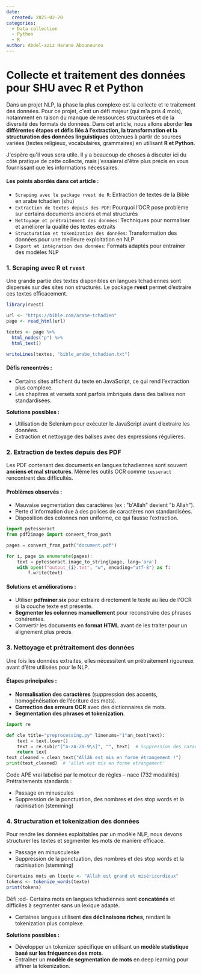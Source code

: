 ```yaml
---
date:
  created: 2025-02-20
categories:
  - Data collection
  - Python
  - R
author: Abdel-aziz Harane Abounounou
---
```


# Collecte et traitement des données pour SHU avec R et Python

Dans un projet NLP, la phase la plus complexe est la collecte et le traitement des données. Pour ce projet, c'est un défi majeur (qui m'a pris 4 mois), notamment en raison du manque de ressources structurées et de la diversité des formats de données. Dans cet article, nous allons aborder **les différentes étapes et défis liés à l’extraction, la transformation et la structuration des données linguistiques** obtenues à partir de sources variées (textes religieux, vocabulaires, grammaires) en utilisant **R et Python**.

<!-- more -->

J'espère qu'il vous sera utile. Il y a beaucoup de choses à discuter ici du côté pratique de cette collecte, mais j'essaierai d'être plus précis en vous fournissant que les informations nécessaires.

#### Les points abordés dans cet article :

- `Scraping avec le package rvest de R`: Extraction de textes de la Bible en arabe tchadien (shu)
- `Extraction de textes depuis des PDF`: Pourquoi l’OCR pose problème sur certains documents anciens et mal structurés
- `Nettoyage et prétraitement des données`: Techniques pour normaliser et améliorer la qualité des textes extraits
- `Structuration et tokenization des données`: Transformation des données pour une meilleure exploitation en NLP
- `Export et intégration des données`: Formats adaptés pour entraîner des modèles NLP

### 1. Scraping avec R et `rvest`

Une grande partie des textes disponibles en langues tchadiennes sont dispersés sur des sites non structurés. Le package **rvest** permet d’extraire ces textes efficacement.

```r title="scraping_shu.r" linenums="1"
library(rvest)

url <- "https://bible.com/arabe-tchadien"
page <- read_html(url)

textes <- page %>%
  html_nodes("p") %>%
  html_text()

writeLines(textes, "bible_arabe_tchadien.txt")
```

#### Défis rencontrés :

- Certains sites affichent du texte en JavaScript, ce qui rend l’extraction plus complexe.
- Les chapitres et versets sont parfois imbriqués dans des balises non standardisées.

**Solutions possibles :**

- Utilisation de Selenium pour exécuter le JavaScript avant d’extraire les données.
- Extraction et nettoyage des balises avec des expressions régulières.

### 2. Extraction de textes depuis des PDF

Les PDF contenant des documents en langues tchadiennes sont souvent **anciens et mal structurés**. Même les outils OCR comme `tesseract` rencontrent des difficultés.

#### Problèmes observés :

- Mauvaise segmentation des caractères (ex : "b'Allah" devient "b Allah").
- Perte d’information due à des polices de caractères non standardisées.
- Disposition des colonnes non uniforme, ce qui fausse l’extraction.

```python title="ocr_extractionPDF.py" linenums="1"
import pytesseract
from pdf2image import convert_from_path

pages = convert_from_path("document.pdf")

for i, page in enumerate(pages):
    text = pytesseract.image_to_string(page, lang='ara')
    with open(f"output_{i}.txt", "w", encoding="utf-8") as f:
        f.write(text)
```

#### Solutions et améliorations :

- Utiliser **pdfminer.six** pour extraire directement le texte au lieu de l'OCR si la couche texte est présente.
- **Segmenter les colonnes manuellement** pour reconstruire des phrases cohérentes.
- Convertir les documents en **format HTML** avant de les traiter pour un alignement plus précis.

### 3. Nettoyage et prétraitement des données

Une fois les données extraites, elles nécessitent un prétraitement rigoureux avant d’être utilisées pour le NLP.

#### Étapes principales :

- **Normalisation des caractères** (suppression des accents, homogénéisation de l’écriture des mots).
- **Correction des erreurs OCR** avec des dictionnaires de mots.
- **Segmentation des phrases et tokenization**.

```python title="preprocessing.py" linenums="1"
import re

def cle title="preprocessing.py" linenums="1"an_text(text):
    text = text.lower()
    text = re.sub(r"[^a-zA-Z0-9\s]", "", text)  # Suppression des caractères spéciaux
    return text
text_cleaned = clean_text("Allâh est mis en forme étrangement !")
print(text_cleaned)  # 'allah est mis en forme etrangement'
```

Code APE vrai labelisé par le moteur de règles – nace (732 modalités)
Prétraitements standards :

- Passage en minuscules
- Suppression de la ponctuation, des nombres et des stop words et la racinisation (stemming)

### 4. Structuration et tokenization des données

Pour rendre les données exploitables par un modèle NLP, nous devons structurer les textes et segmenter les mots de manière efficace.

- Passage en minusculeske
- Suppression de la ponctuation, des nombres et des stop words et la racinisation (stemming)

```r title="nettoyage.r" linenums="1"
Cerertains mots en ltexte <- "Allah est grand et miséricordieux"
tokens <- tokenize_words(texte)
print(tokens)
```

Défi :od- Certains mots en langues tchadiennes sont **concaténés** et difficiles à segmenter sans un lexique adapté.

- Certaines langues utilisent **des déclinaisons riches**, rendant la tokenization plus complexe.

**Solutions possibles :**

- Développer un tokenizer spécifique en utilisant un **modèle statistique basé sur les fréquences des mots**.
- Entraîner un **modèle de segmentation de mots** en deep learning pour affiner la tokenization.

